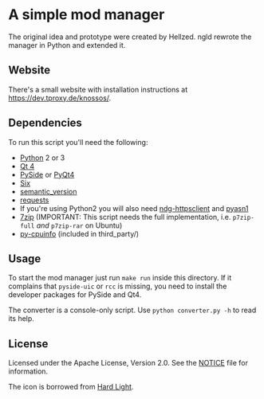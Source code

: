 # A simple mod manager

The original idea and prototype were created by Hellzed.
ngld rewrote the manager in Python and extended it.

## Website

There's a small website with installation instructions at https://dev.tproxy.de/knossos/.

## Dependencies

To run this script you'll need the following:
* [Python][py] 2 or 3
* [Qt 4][qt]
* [PySide][pyside] or [PyQt4][pyqt]
* [Six][six]
* [semantic_version][sv]
* [requests][rq]
* If you're using Python2 you will also need [ndg-httpsclient][nhs] and [pyasn1][pan]
* [7zip][7z] (IMPORTANT: This script needs the full implementation, i.e. ```p7zip-full``` _and_ ```p7zip-rar``` on Ubuntu)
* [py-cpuinfo][cpuid] (included in third_party/)

## Usage

To start the mod manager just run ```make run``` inside this directory.
If it complains that ```pyside-uic``` or ```rcc``` is missing, you need to install the developer packages for PySide and Qt4.

The converter is a console-only script. Use ```python converter.py -h``` to read its help.

## License

Licensed under the Apache License, Version 2.0.
See the [NOTICE](NOTICE) file for information.

The icon is borrowed from [Hard Light][hl].

[py]: http://www.python.org/
[qt]: http://www.qt.io/
[pyside]: http://pyside.org/
[pyqt]: http://riverbankcomputing.co.uk/
[six]: https://pypi.python.org/pypi/six/
[7z]: http://www.7-zip.org/
[cpuid]: https://github.com/workhorsy/py-cpuinfo
[sv]: https://pypi.python.org/pypi/semantic_version
[rq]: https://pypi.python.org/pypi/requests
[nhs]: https://pypi.python.org/pypi/ndg-httpsclient
[pan]: https://pypi.python.org/pypi/pyasn1
[pyi]: http://pyinstaller.org/

[hl]: http://www.hard-light.net/
[win_inst]: http://dev.tproxy.de/knossos/stable/installer.exe
